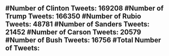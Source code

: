 #Number of Clinton Tweets: 169208
#Number of Trump Tweets: 166350
#Number of Rubio Tweets: 48781
#Number of Sanders Tweets: 21452
#Number of Carson Tweets: 20579
#Number of Bush Tweets: 16756
#Total Number of Tweets:  
---
